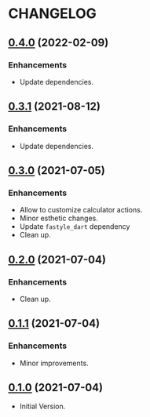 # CHANGELOG

## [0.4.0](https://github.com/tyrcord/fastyle_calculator/releases/tag/0.4.0) (2022-02-09)

### Enhancements

- Update dependencies.

## [0.3.1](https://github.com/tyrcord/fastyle_calculator/releases/tag/0.3.1) (2021-08-12)

### Enhancements

- Update dependencies.

## [0.3.0](https://github.com/tyrcord/fastyle_calculator/releases/tag/0.3.0) (2021-07-05)

### Enhancements

- Allow to customize calculator actions.
- Minor esthetic changes.
- Update `fastyle_dart` dependency
- Clean up.

## [0.2.0](https://github.com/tyrcord/fastyle_calculator/releases/tag/0.2.0) (2021-07-04)

### Enhancements

- Clean up.

## [0.1.1](https://github.com/tyrcord/fastyle_calculator/releases/tag/0.1.1) (2021-07-04)

### Enhancements

- Minor improvements.

## [0.1.0](https://github.com/tyrcord/fastyle_calculator/releases/tag/0.1.0) (2021-07-04)

- Initial Version.
